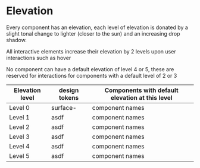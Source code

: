 # Elevation

Every component has an elevation, each level of elevation is donated by a slight tonal change to lighter (closer to the sun) and an increasing drop shadow.

All interactive elements increase their elevation by 2 levels upon user interactions such as hover

No component can have a default elevation of level 4 or 5, these are reserved for interactions for components with a default level of 2 or 3

| Elevation level | design tokens | Components with default elevation at this level |
|----------|-------|-----------------|
| Level 0  | surface-  | component names |
| Level 1  | asdf  | component names |
| Level 2  | asdf  | component names |
| Level 3  | asdf  | component names |
| Level 4  | asdf  | component names |
| Level 5  | asdf  | component names |

